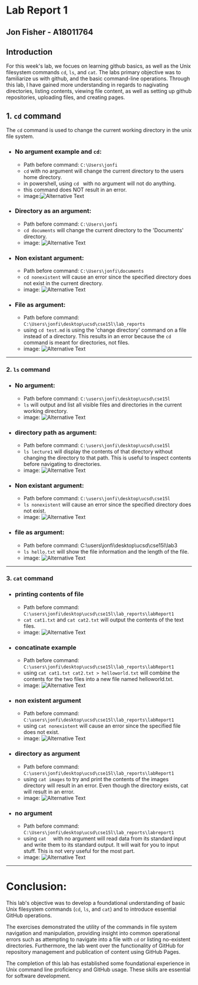 # Lab Report 1   
## Jon Fisher  - A18011764


## Introduction

For this week's lab, we focues on learning github basics, as well as the Unix filesystem commands `cd`, `ls`, and `cat`. The labs primary objective was to familiarize us with github, and the basic command-line operations. Through this lab, I have gained more understanding in regards to nagivating directories, listing contents, viewing file content, as well as setting up github repositories, uploading files, and creating pages. 

## 1. `cd` command
The `cd` command is used to change the current working directory in the unix file system.
-   ### No argument example and `cd`:
    -   Path before command: `C:\Users\jonfi`
    -   `cd` with no argument will change the current directory to the users home directory. 
    -   in powershell, using `cd ` with no argument will not do anything.
    -   this command does NOT result in an error.
    - image:![Alternative Text](images/cd5.png)

-   ### Directory as an argument:
    -   Path before command: `C:\Users\jonfi`
    - `cd documents` will change the current directory to the 'Documents' directory.
    - image: ![Alternative Text](images/cd2.png)

-   ### Non existant argument:
    -   Path before command: `C:\Users\jonfi\documents`
    - `cd nonexistent` will cause an error since the specified directory does not exist in the current directory.
    - image: ![Alternative Text](images/cd3.png)
-   ### File as argument: 
    -   Path before command: `C:\Users\jonfi\desktop\ucsd\cse15l\lab_reports`
    -   using `cd test.md` is using the 'change directory' command on a file instead of a directory. This results in an error because the `cd` command is meant for directories, not files.
    -   image: ![Alternative Text](images/cd4.png)


---
### 2. `ls` command
-   ### No argument:
    -   Path before command: `C:\users\jonfi\desktop\ucsd\cse15l`
    -   `ls` will output and list all visible files and directories in the current working directory.
    -   image: ![Alternative Text](images/ls1.png)

-   ### directory path as argument:
    -   Path before command: `C:\users\jonfi\desktop\ucsd\cse15l`
    -   `ls lecture1` will display the contents of that directory without changing the directory to that path. This is useful to inspect contents before navigating to directories. 
    -   image: ![Alternative Text](images/ls2.png)

-   ### Non existant argument:
    -   Path before command: `C:\users\jonfi\desktop\ucsd\cse15l`
    -   `ls nonexistent` will cause an error since the specified directory does not exist.
    -   image: ![Alternative Text](images/ls3.png)

-   ### file as argument:
    -   Path before command: C:\users\jonfi\desktop\ucsd\cse15l\lab3
    -   `ls hello.txt` will show the file information and the length of the file.
    -   image: ![Alternative Text](images/ls4.png)

---
### 3. `cat` command
-   ### printing contents of file
    -   Path before command: `C:\users\jonfi\desktop\ucsd\cse15l\lab_reports\labReport1`
    -   `cat cat1.txt` and `cat cat2.txt` will output the contents of the text files.
    -   image: ![Alternative Text](images/cat1.png)

-   ### concatinate example
    -   Path before command: `C:\users\jonfi\desktop\ucsd\cse15l\lab_reports\labReport1`
    -   using `cat cat1.txt cat2.txt > helloworld.txt` will combine the contents for the two files into a new file named helloworld.txt.
    -   image: ![Alternative Text](images/cat2.png)

-   ### non existent argument
    -   Path before command: `C:\users\jonfi\desktop\ucsd\cse15l\lab_reports\labReport1`
    -   using `cat nonexistent` will cause an error since the specified file does not exist.
    - image: ![Alternative Text](images/cat3.png)

-   ### directory as argument
    -   Path before command: `C:\users\jonfi\desktop\ucsd\cse15l\lab_reports\labReport1`
    -   using `cat images` to try and print the contents of the images directory will result in an error. Even though the directory exists, cat will result in an error.
    -   image: ![Alternative Text](images/cat4.png)
  
-   ### no argument
    -   Path before command: `C:\Users\jonfi\desktop\ucsd\cse15l\lab_reports\labreport1`
    -   using `cat  ` with no argument will read data from its standard input and write them to its standard output. It will wait for you to input stuff. This is not very useful for the most part.
    -   image: ![Alternative Text](images/cat5.png)
  
---
# Conclusion:
This lab's objective was to develop a foundational understanding of basic Unix filesystem commands (`cd`, `ls`, and `cat`) and to introduce essential GitHub operations. 

The exercises demonstrated the utility of the commands in file system navigation and manipulation, providing insight into common operational errors such as attempting to navigate into a file with `cd` or listing no-existent directories. Furthermore, the lab went over the functionality of GitHub for repository management and publication of content using GitHub Pages.

The completion of this lab has established some foundational experience in Unix command line proficiency and GitHub usage. These skills are essential for software development.